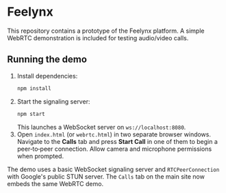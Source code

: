 # Feelynx

This repository contains a prototype of the Feelynx platform. A simple WebRTC demonstration is included for testing audio/video calls.

## Running the demo
1. Install dependencies:
   ```bash
   npm install
   ```
2. Start the signaling server:
   ```bash
   npm start
   ```
   This launches a WebSocket server on `ws://localhost:8080`.
3. Open `index.html` (or `webrtc.html`) in two separate browser windows. Navigate to the **Calls** tab and press **Start Call** in one of them to begin a peer‑to‑peer connection. Allow camera and microphone permissions when prompted.

The demo uses a basic WebSocket signaling server and `RTCPeerConnection` with Google's public STUN server. The `Calls` tab on the main site now embeds the same WebRTC demo.
